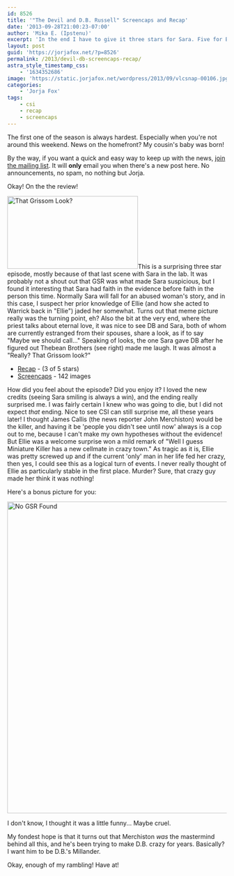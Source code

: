 ```yaml
---
id: 8526
title: '"The Devil and D.B. Russell" Screencaps and Recap'
date: '2013-09-28T21:00:23-07:00'
author: 'Mika E. (Ipstenu)'
excerpt: 'In the end I have to give it three stars for Sara. Five for Brass, and I was caught surprised by that ending too!'
layout: post
guid: 'https://jorjafox.net/?p=8526'
permalink: /2013/devil-db-screencaps-recap/
astra_style_timestamp_css:
    - '1634352686'
image: 'https://static.jorjafox.net/wordpress/2013/09/vlcsnap-00106.jpg'
categories:
    - 'Jorja Fox'
tags:
    - csi
    - recap
    - screencaps
---
```


The first one of the season is always hardest. Especially when you're not around this weekend. News on the homefront? My cousin's baby was born!

By the way, if you want a quick and easy way to keep up with the news, <a href="https://jorjafox.net/updates/">join the mailing list</a>. It will **only** email you when there's a new post here. No announcements, no spam, no nothing but Jorja.

Okay! On the the review!

<a href="https://jorjafox.net/2013/devil-db-screencaps-recap/vlcsnap-00106/" rel="attachment wp-att-8537"><img class="alignright size-medium wp-image-8537" src="//jfo-static.net/wordpress/2013/09/vlcsnap-00106.jpg" alt="That Grissom Look?" width="300" height="167" /></a>This is a surprising three star episode, mostly because of that last scene with Sara in the lab. It was probably not a shout out that GSR was what made Sara suspicious, but I found it interesting that Sara had faith in the evidence before faith in the person this time. Normally Sara will fall for an abused woman's story, and in this case, I suspect her prior knowledge of Ellie (and how she acted to Warrick back in "Ellie") jaded her somewhat. Turns out that meme picture really was the turning point, eh? Also the bit at the very end, where the priest talks about eternal love, it was nice to see DB and Sara, both of whom are currently estranged from their spouses, share a look, as if to say "Maybe we should call..." Speaking of looks, the one Sara gave DB after he figured out Thebean Brothers (see right) made me laugh. It was almost a "Really? That Grissom look?"
<ul>
 	<li><a href="https://jorjafox.net/wiki/The_Devil_and_D.B._Russell">Recap</a> - (3 of 5 stars)</li>
 	<li><a href="https://jorjafox.net/gallery/tv/csi/season14/01-dadbr/">Screencaps</a> - 142 images</li>
</ul>
How did you feel about the episode? Did you enjoy it? I loved the new credits (seeing Sara smiling is always a win), and the ending really surprised me. I was fairly certain I knew who was going to die, but I did not expect <em>that</em> ending. Nice to see CSI can still surprise me, all these years later! I thought James Callis (the news reporter John Merchiston) would be the killer, and having it be 'people you didn't see until now' always is a cop out to me, because I can't make my own hypotheses without the evidence! But Ellie was a welcome surprise won a mild remark of "Well I guess Miniature Killer has a new cellmate in crazy town." As tragic as it is, Ellie was pretty screwed up and if the current 'only' man in her life fed her crazy, then yes, I could see this as a logical turn of events. I never really thought of Ellie as particularly stable in the first place. Murder? Sure, that crazy guy made her think it was nothing!

Here's a bonus picture for you:

<img class="aligncenter size-full wp-image-8536" src="//jfo-static.net/wordpress/2013/09/vlcsnap-00134.jpg" alt="No GSR Found" width="1280" height="716" />

I don't know, I thought it was a little funny... Maybe cruel.

My fondest hope is that it turns out that Merchiston <em>was</em> the mastermind behind all this, and he's been trying to make D.B. crazy for years. Basically? I want him to be D.B.'s Millander.

Okay, enough of my rambling! Have at!
